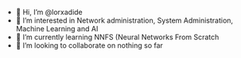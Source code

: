 - 👋 Hi, I’m @lorxadide
- 👀 I’m interested in Network administration, System Administration, Machine Learning and AI
- 🌱 I’m currently learning NNFS (Neural Networks From Scratch
- 💞️ I’m looking to collaborate on nothing so far

<!---
lorxadide/lorxadide is a ✨ special ✨ repository because its `README.md` (this file) appears on your GitHub profile.
You can click the Preview link to take a look at your changes.
--->
